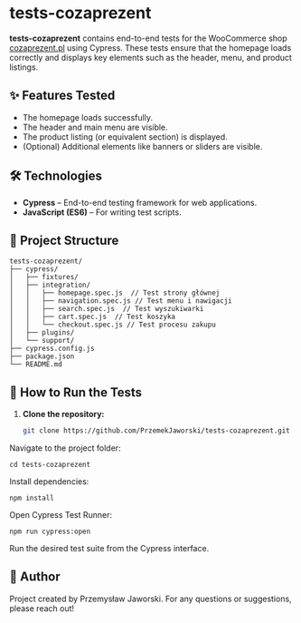# tests-cozaprezent

**tests-cozaprezent** contains end-to-end tests for the WooCommerce shop [cozaprezent.pl](https://www.cozaprezent.pl) using Cypress. These tests ensure that the homepage loads correctly and displays key elements such as the header, menu, and product listings.

## ✨ Features Tested

- The homepage loads successfully.
- The header and main menu are visible.
- The product listing (or equivalent section) is displayed.
- (Optional) Additional elements like banners or sliders are visible.

## 🛠 Technologies

- **Cypress** – End-to-end testing framework for web applications.
- **JavaScript (ES6)** – For writing test scripts.

## 📁 Project Structure

```
tests-cozaprezent/
├── cypress/
│   ├── fixtures/
│   ├── integration/
│   │   ├── homepage.spec.js  // Test strony głównej
│   │   ├── navigation.spec.js // Test menu i nawigacji
│   │   ├── search.spec.js  // Test wyszukiwarki
│   │   ├── cart.spec.js  // Test koszyka
│   │   └── checkout.spec.js // Test procesu zakupu
│   ├── plugins/
│   └── support/
├── cypress.config.js
├── package.json
└── README.md
```

## 🚀 How to Run the Tests

1. **Clone the repository:**
   ```bash
   git clone https://github.com/PrzemekJaworski/tests-cozaprezent.git
   ```

Navigate to the project folder:

```
cd tests-cozaprezent
```

Install dependencies:

```
npm install
```

Open Cypress Test Runner:

```
npm run cypress:open
```

Run the desired test suite from the Cypress interface.

## 👤 Author

Project created by Przemysław Jaworski.
For any questions or suggestions, please reach out!

